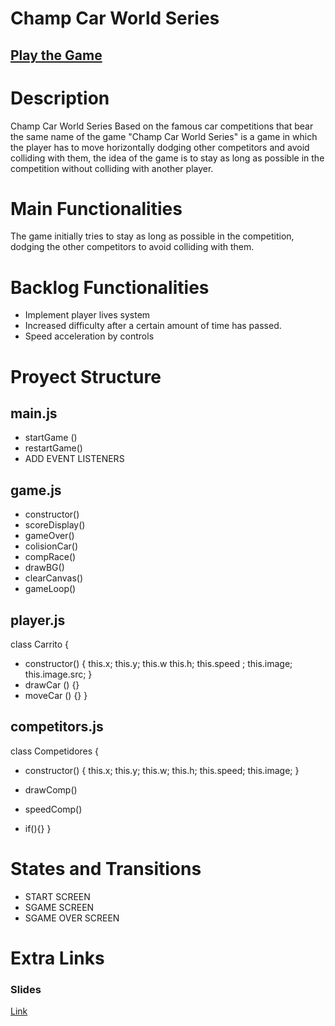 # Champ Car World Series

## [Play the Game](https://mariogrodriguez28.github.io/champ-car-world-series/)

# Description

Champ Car World Series Based on the famous car competitions that bear the same name of the game "Champ Car World Series" is a game in which the player has to move horizontally dodging other competitors and avoid colliding with them, the idea of the game is to stay as long as possible in the competition without colliding with another player.

# Main Functionalities

The game initially tries to stay as long as possible in the competition, dodging the other competitors to avoid colliding with them.

# Backlog Functionalities

- Implement player lives system
- Increased difficulty after a certain amount of time has passed.
- Speed acceleration by controls

# Proyect Structure

## main.js

- startGame ()
- restartGame()
- ADD EVENT LISTENERS

## game.js

- constructor()
- scoreDisplay()
- gameOver()
- colisionCar()
- compRace()
- drawBG()
- clearCanvas()
- gameLoop()

## player.js

class Carrito {

- constructor() {
  this.x;
  this.y;
  this.w
  this.h;
  this.speed ;
  this.image;
  this.image.src;
  }
- drawCar () {}
- moveCar () {}
  }

## competitors.js

class Competidores {

- constructor() {
  this.x;
  this.y;
  this.w;
  this.h;
  this.speed;
  this.image;
  }

- drawComp()
- speedComp()
- if(){}
  }

# States and Transitions

- START SCREEN
- SGAME SCREEN
- SGAME OVER SCREEN

# Extra Links

### Slides

[Link](https://github.com/MarioGRodriguez28/champ-car-world-series)
